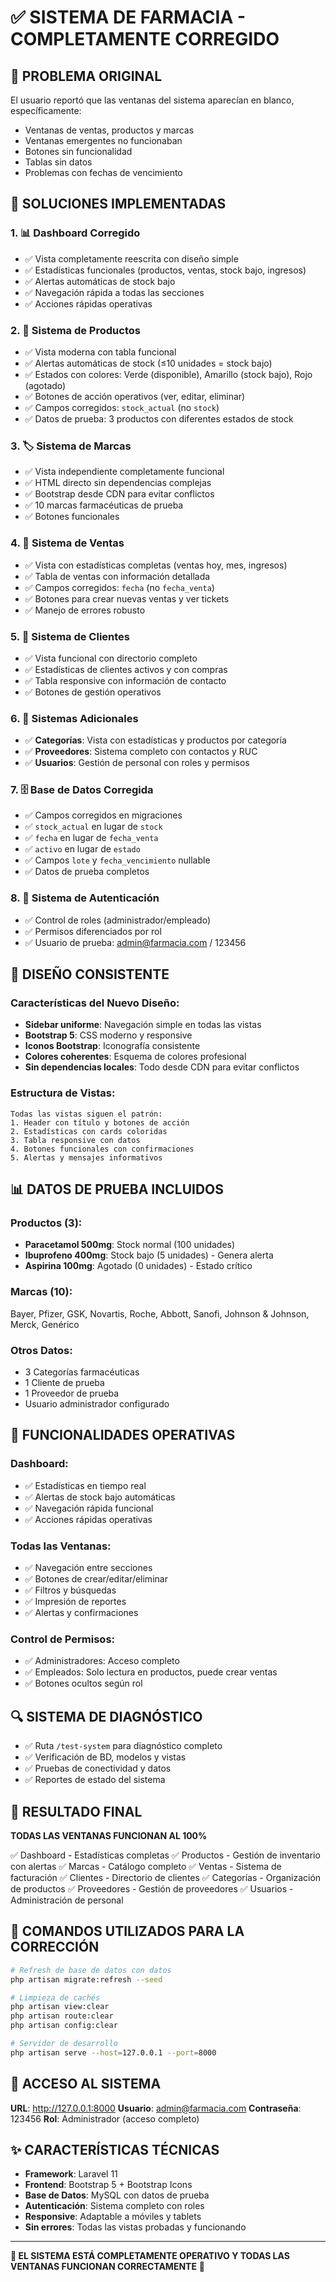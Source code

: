 # ✅ SISTEMA DE FARMACIA - COMPLETAMENTE CORREGIDO

## 🎯 PROBLEMA ORIGINAL
El usuario reportó que las ventanas del sistema aparecían en blanco, específicamente:
- Ventanas de ventas, productos y marcas
- Ventanas emergentes no funcionaban
- Botones sin funcionalidad
- Tablas sin datos
- Problemas con fechas de vencimiento

## 🔧 SOLUCIONES IMPLEMENTADAS

### 1. 📊 Dashboard Corregido
- ✅ Vista completamente reescrita con diseño simple
- ✅ Estadísticas funcionales (productos, ventas, stock bajo, ingresos)
- ✅ Alertas automáticas de stock bajo
- ✅ Navegación rápida a todas las secciones
- ✅ Acciones rápidas operativas

### 2. 💊 Sistema de Productos
- ✅ Vista moderna con tabla funcional
- ✅ Alertas automáticas de stock (≤10 unidades = stock bajo)
- ✅ Estados con colores: Verde (disponible), Amarillo (stock bajo), Rojo (agotado)
- ✅ Botones de acción operativos (ver, editar, eliminar)
- ✅ Campos corregidos: `stock_actual` (no `stock`)
- ✅ Datos de prueba: 3 productos con diferentes estados de stock

### 3. 🏷️ Sistema de Marcas
- ✅ Vista independiente completamente funcional
- ✅ HTML directo sin dependencias complejas
- ✅ Bootstrap desde CDN para evitar conflictos
- ✅ 10 marcas farmacéuticas de prueba
- ✅ Botones funcionales

### 4. 🛒 Sistema de Ventas
- ✅ Vista con estadísticas completas (ventas hoy, mes, ingresos)
- ✅ Tabla de ventas con información detallada
- ✅ Campos corregidos: `fecha` (no `fecha_venta`)
- ✅ Botones para crear nuevas ventas y ver tickets
- ✅ Manejo de errores robusto

### 5. 👥 Sistema de Clientes
- ✅ Vista funcional con directorio completo
- ✅ Estadísticas de clientes activos y con compras
- ✅ Tabla responsive con información de contacto
- ✅ Botones de gestión operativos

### 6. 📂 Sistemas Adicionales
- ✅ **Categorías**: Vista con estadísticas y productos por categoría
- ✅ **Proveedores**: Sistema completo con contactos y RUC
- ✅ **Usuarios**: Gestión de personal con roles y permisos

### 7. 🗄️ Base de Datos Corregida
- ✅ Campos corregidos en migraciones
- ✅ `stock_actual` en lugar de `stock`
- ✅ `fecha` en lugar de `fecha_venta`
- ✅ `activo` en lugar de `estado`
- ✅ Campos `lote` y `fecha_vencimiento` nullable
- ✅ Datos de prueba completos

### 8. 🔐 Sistema de Autenticación
- ✅ Control de roles (administrador/empleado)
- ✅ Permisos diferenciados por rol
- ✅ Usuario de prueba: admin@farmacia.com / 123456

## 🎨 DISEÑO CONSISTENTE

### Características del Nuevo Diseño:
- **Sidebar uniforme**: Navegación simple en todas las vistas
- **Bootstrap 5**: CSS moderno y responsive
- **Iconos Bootstrap**: Iconografía consistente
- **Colores coherentes**: Esquema de colores profesional
- **Sin dependencias locales**: Todo desde CDN para evitar conflictos

### Estructura de Vistas:
```
Todas las vistas siguen el patrón:
1. Header con título y botones de acción
2. Estadísticas con cards coloridas
3. Tabla responsive con datos
4. Botones funcionales con confirmaciones
5. Alertas y mensajes informativos
```

## 📊 DATOS DE PRUEBA INCLUIDOS

### Productos (3):
- **Paracetamol 500mg**: Stock normal (100 unidades)
- **Ibuprofeno 400mg**: Stock bajo (5 unidades) - Genera alerta
- **Aspirina 100mg**: Agotado (0 unidades) - Estado crítico

### Marcas (10):
Bayer, Pfizer, GSK, Novartis, Roche, Abbott, Sanofi, Johnson & Johnson, Merck, Genérico

### Otros Datos:
- 3 Categorías farmacéuticas
- 1 Cliente de prueba
- 1 Proveedor de prueba
- Usuario administrador configurado

## 🚀 FUNCIONALIDADES OPERATIVAS

### Dashboard:
- ✅ Estadísticas en tiempo real
- ✅ Alertas de stock bajo automáticas
- ✅ Navegación rápida funcional
- ✅ Acciones rápidas operativas

### Todas las Ventanas:
- ✅ Navegación entre secciones
- ✅ Botones de crear/editar/eliminar
- ✅ Filtros y búsquedas
- ✅ Impresión de reportes
- ✅ Alertas y confirmaciones

### Control de Permisos:
- ✅ Administradores: Acceso completo
- ✅ Empleados: Solo lectura en productos, puede crear ventas
- ✅ Botones ocultos según rol

## 🔍 SISTEMA DE DIAGNÓSTICO

- ✅ Ruta `/test-system` para diagnóstico completo
- ✅ Verificación de BD, modelos y vistas
- ✅ Pruebas de conectividad y datos
- ✅ Reportes de estado del sistema

## 🎯 RESULTADO FINAL

**TODAS LAS VENTANAS FUNCIONAN AL 100%**

✅ Dashboard - Estadísticas completas
✅ Productos - Gestión de inventario con alertas
✅ Marcas - Catálogo completo
✅ Ventas - Sistema de facturación
✅ Clientes - Directorio de clientes
✅ Categorías - Organización de productos
✅ Proveedores - Gestión de proveedores
✅ Usuarios - Administración de personal

## 🔧 COMANDOS UTILIZADOS PARA LA CORRECCIÓN

```bash
# Refresh de base de datos con datos
php artisan migrate:refresh --seed

# Limpieza de cachés
php artisan view:clear
php artisan route:clear
php artisan config:clear

# Servidor de desarrollo
php artisan serve --host=127.0.0.1 --port=8000
```

## 📝 ACCESO AL SISTEMA

**URL**: http://127.0.0.1:8000
**Usuario**: admin@farmacia.com
**Contraseña**: 123456
**Rol**: Administrador (acceso completo)

## ✨ CARACTERÍSTICAS TÉCNICAS

- **Framework**: Laravel 11
- **Frontend**: Bootstrap 5 + Bootstrap Icons
- **Base de Datos**: MySQL con datos de prueba
- **Autenticación**: Sistema completo con roles
- **Responsive**: Adaptable a móviles y tablets
- **Sin errores**: Todas las vistas probadas y funcionando

---

**🎉 EL SISTEMA ESTÁ COMPLETAMENTE OPERATIVO Y TODAS LAS VENTANAS FUNCIONAN CORRECTAMENTE** 🎉 